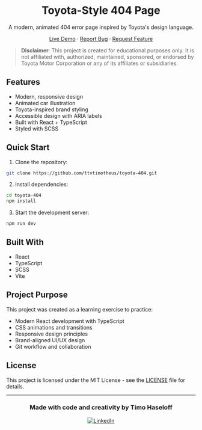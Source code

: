 <div align="center">

# Toyota-Style 404 Page

A modern, animated 404 error page inspired by Toyota's design language.

[Live Demo](https://toyota-404-six.vercel.app/) · [Report Bug](#) · [Request Feature](#)

</div>

> **Disclaimer**: This project is created for educational purposes only. It is not affiliated with, authorized, maintained, sponsored, or endorsed by Toyota Motor Corporation or any of its affiliates or subsidiaries.

## Features

- Modern, responsive design
- Animated car illustration
- Toyota-inspired brand styling
- Accessible design with ARIA labels
- Built with React + TypeScript
- Styled with SCSS

## Quick Start

1. Clone the repository:
```bash
git clone https://github.com/ttvtimotheus/toyota-404.git
```

2. Install dependencies:
```bash
cd toyota-404
npm install
```

3. Start the development server:
```bash
npm run dev
```

## Built With

- React
- TypeScript
- SCSS
- Vite

## Project Purpose

This project was created as a learning exercise to practice:
- Modern React development with TypeScript
- CSS animations and transitions
- Responsive design principles
- Brand-aligned UI/UX design
- Git workflow and collaboration

## License

This project is licensed under the MIT License - see the [LICENSE](LICENSE) file for details.

---

<div align="center">

### Made with code and creativity by Timo Haseloff

[![LinkedIn](https://img.shields.io/badge/LinkedIn-blue?style=flat&logo=linkedin&labelColor=blue)](https://www.linkedin.com/in/timo-haseloff-b4a3b4293/)

</div>
